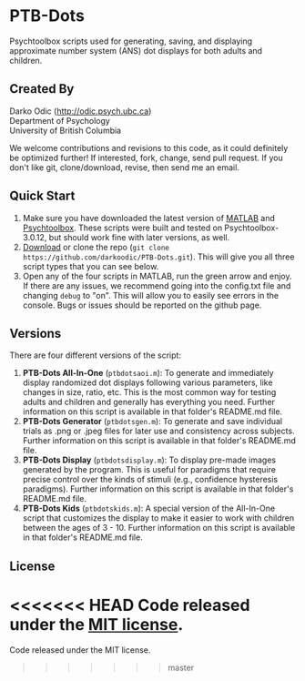 # PTB-Dots
Psychtoolbox scripts used for generating, saving, and displaying approximate number system (ANS) dot displays for both adults and children. 

## Created By
Darko Odic (http://odic.psych.ubc.ca) <br />
Department of Psychology <br />
University of British Columbia <br />

We welcome contributions and revisions to this code, as it could definitely be optimized further! If interested, fork, change, send pull request. If you don't like git, clone/download, revise, then send me an email.

## Quick Start

1. Make sure you have downloaded the latest version of <a href="http://www.mathworks.com/products/matlab/">MATLAB</a> and <a href="http://psychtoolbox.org/">Psychtoolbox</a>. These scripts were built and tested on Psychtoolbox-3.0.12, but should work fine with later versions, as well. 
2. <a href="https://github.com/darkoodic/PTB-Dots/archive/master.zip">Download</a> or clone the repo (`git clone https://github.com/darkoodic/PTB-Dots.git`). This will give you all three script types that you can see below.
3. Open any of the four scripts in MATLAB, run the green arrow and enjoy. If there are any issues, we recommend going into the config.txt file and changing `debug` to "on". This will allow you to easily see errors in the console. Bugs or issues should be reported on the github page.

## Versions
There are four different versions of the script:

1. **PTB-Dots All-In-One** (`ptbdotsaoi.m`): To generate and immediately display randomized dot displays following various parameters, like changes in size, ratio, etc. This is the most common way for testing adults and children and generally has everything you need. Further information on this script is available in that folder's README.md file. 
2. **PTB-Dots Generator** (`ptbdotsgen.m`): To generate and save individual trials as .png or .jpeg files for later use and consistency across subjects. Further information on this script is available in that folder's README.md file. 
3. **PTB-Dots Display** (`ptbdotsdisplay.m`): To display pre-made images generated by the program. This is useful for paradigms that require precise control over the kinds of stimuli (e.g., confidence hysteresis paradigms). Further information on this script is available in that folder's README.md file. 
4. **PTB-Dots Kids** (`ptbdotskids.m`): A special version of the All-In-One script that customizes the display to make it easier to work with children between the ages of 3 - 10. Further information on this script is available in that folder's README.md file. 

## License
<<<<<<< HEAD
Code released under the <a href="http://opensource.org/licenses/MIT">MIT license</a>.
=======
Code released under the MIT license.
>>>>>>> master
